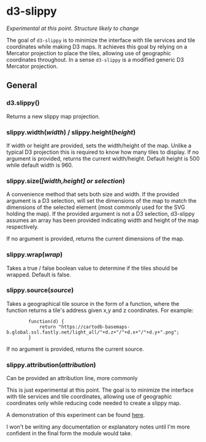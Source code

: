 # d3-slippy

*Experimental at this point. Structure likely to change*

The goal of `d3-slippy` is to minimize the interface with tile services and tile coordinates while making D3 maps. It achieves this goal by relying on a Mercator projection to place the tiles, allowing use of geographic coordinates throughout. In a sense `d3-slippy` is a modified generic D3 Mercator projection.


## General

### d3.slippy()

Returns a new slippy map projection.

### slippy.width(*width*) / slippy.height(*height*)

If width or height are provided, sets the width/height of the map. Unlike a typical D3 projection this is required to know how many tiles to display. If no argument is provided, returns the current width/height. Default height is 500 while default width is 960.

### slippy.size(*[width,height] or selection*)

A convenience method that sets both size and width. If the provided argument is a D3 selection, will set the dimensions of the map to match the dimensions of the selected element (most commonly used for the SVG holding the map). If the provided argument is not a D3 selection, d3-slippy assumes an array has been provided indicating width and height of the map respectively.

If no argument is provided, returns the current dimensions of the map.

### slippy.wrap(*wrap*)

Takes a true / false boolean value to determine if the tiles should be wrapped. Default is false.

### slippy.source(*source*)

Takes a geographical tile source in the form of a function, where the function returns a tile's address given x,y and z coordinates. For example:

			function(d) {
				return "https://cartodb-basemaps-b.global.ssl.fastly.net/light_all/"+d.z+"/"+d.x+"/"+d.y+".png";
			}
      
If no argument is provided, returns the current source.
      
### slippy.attribution(*attribution*)

Can be provided an attribution line, more commonly 









This is just experimental at this point. The goal is to minimize the interface with tile services and tile coordinates, allowing use of geographic coordinates only while reducing code needed to create a slippy map.

A demonstration of this experiment can be found [here](https://bl.ocks.org/Andrew-Reid/a956ff105e12915e71617ff0e469664e).

I won't be writing any documentation or explanatory notes until I'm more confident in the final form the module would take.
